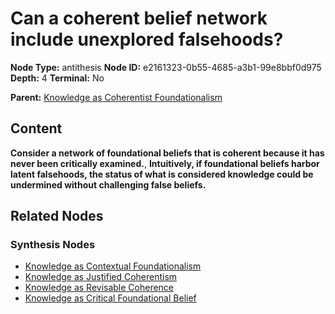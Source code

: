 # Can a coherent belief network include unexplored falsehoods?

**Node Type:** antithesis
**Node ID:** e2161323-0b55-4685-a3b1-99e8bbf0d975
**Depth:** 4
**Terminal:** No

**Parent:** [Knowledge as Coherentist Foundationalism](knowledge-as-coherentist-foundationalism-synthesis-16b0f1c6-29a8-488a-8c57-de6ca566020f.md)

## Content

**Consider a network of foundational beliefs that is coherent because it has never been critically examined.**, **Intuitively, if foundational beliefs harbor latent falsehoods, the status of what is considered knowledge could be undermined without challenging false beliefs.**

## Related Nodes

### Synthesis Nodes

- [Knowledge as Contextual Foundationalism](knowledge-as-contextual-foundationalism-synthesis-bd9be488-fe20-404d-b71a-befb6f6d1118.md)
- [Knowledge as Justified Coherentism](knowledge-as-justified-coherentism-synthesis-3b2736c5-6783-4d27-8a10-450053303475.md)
- [Knowledge as Revisable Coherence](knowledge-as-revisable-coherence-synthesis-962389ff-231a-4194-a972-c2ab02a239e8.md)
- [Knowledge as Critical Foundational Belief](knowledge-as-critical-foundational-belief-synthesis-477369cc-91d4-48b3-8db2-b1004c82b33e.md)

